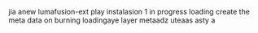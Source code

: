 jia anew lumafusion-ext
play
instalasion 1
in progress
loading
create the meta
data on burning
loadingaye
layer
metaadz
uteaas
asty
a
